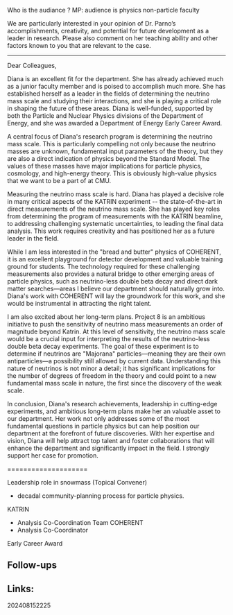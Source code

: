 
Who is the audiance ?
  MP: audience is physics non-particle faculty

We are particularly interested in your opinion of Dr. Parno’s accomplishments, creativity, and potential for future development as a leader in research. Please also comment on her teaching ability and other factors known to you that are relevant to the case.

--------

Dear Colleagues, 

Diana is an excellent fit for the department. She has already achieved much as a junior faculty member and is poised to accomplish much more. She has established herself as a leader in the fields of determining the neutrino mass scale and studying their interactions, and she is playing a critical role in shaping the future of these areas. Diana is well-funded, supported by both the Particle and Nuclear Physics divisions of the Department of Energy, and she was awarded a Department of Energy Early Career Award.

A central focus of Diana's research program is determining the neutrino mass scale. This is particularly compelling not only because the neutrino masses are unknown, fundamental input parameters of the theory, but they are also a direct indication of physics beyond the Standard Model. The values of these masses have major implications for particle physics, cosmology, and high-energy theory. This is obviously high-value physics that we want to be a part of at CMU.  

Measuring the neutrino mass scale is hard. Diana has played a decisive role in many critical aspects of the KATRIN experiment -- the state-of-the-art in direct measurements of the neutrino mass scale.  She has played key roles from determining the program of measurements with the KATRIN beamline, to addressing challenging systematic uncertainties, to leading the final data analysis. This work requires creativity and has positioned her as a future leader in the field.

While I am less interested in the "bread and butter" physics of COHERENT,  it is an excellent playground for detector development and valuable training ground for students. The technology required for these challenging measurements also provides a natural bridge to other emerging areas of particle physics, such as neutrino-less double beta decay and direct dark matter searches—areas I believe our department should naturally grow into. Diana's work with COHERENT will lay the groundwork for this work, and she would be instrumental in attracting the right talent.

I am also excited about her long-term plans.  Project 8 is an ambitious initiative to push the sensitivity of neutrino mass measurements an order of magnitude beyond Katrin.  At this level of sensitivity, the neutrino mass scale would be a crucial input for interpreting the results of the neutrino-less double beta decay experiments. The goal of these experiment is to determine if neutrinos are "Majorana" particles—meaning they are their own antiparticles—a possibility still allowed by current data.  Understanding this nature of neutrinos is not minor a detail; it has significant implications for the number of degrees of freedom in the theory and could point to a new fundamental mass scale in nature, the first since the discovery of the weak scale.

In conclusion, Diana's research achievements, leadership in cutting-edge experiments, and ambitious long-term plans make her an valuable asset to our department. Her work not only addresses some of the most fundamental questions in particle physics but can help position our department at the forefront of future discoveries. With her expertise and vision, Diana will help attract top talent and foster collaborations that will enhance the department and significantly impact in the field. I strongly support her case for promotion. 



====================



Leadership role in snowmass (Topical Convener)
- decadal community-planning process for particle physics.

KATRIN
- Analysis Co-Coordination Team
COHERENT
- Analysis Co-Coordinator


Early Career Award

## Follow-ups


## Links: 



202408152225
